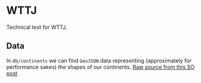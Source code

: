 # WTTJ

Technical test for WTTJ.

## Data

In `db/continents` we can find `GeoJSON` data representing (approximately for performance sakes) the shapes of our continents. [Raw source from this SO post](https://stackoverflow.com/questions/13905646/get-the-continent-given-the-latitude-and-longitude)
